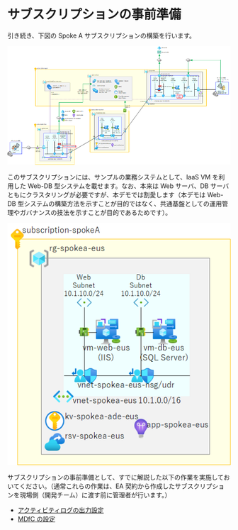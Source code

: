 # サブスクリプションの事前準備

引き続き、下図の Spoke A サブスクリプションの構築を行います。

![picture 1](./images/204ae47817aed5b7ecff482349e4d60f7f369c7d9f913cc810c2863273b58f54.png)  

このサブスクリプションには、サンプルの業務システムとして、IaaS VM を利用した Web-DB 型システムを載せます。なお、本来は Web サーバ、DB サーバともにクラスタリングが必要ですが、本デモでは割愛します（本デモは Web-DB 型システムの構築方法を示すことが目的ではなく、共通基盤としての運用管理やガバナンスの技法を示すことが目的であるためです）。

![picture 2](./images/c59a762c57b7b2409724007b75062726bfef131f08ec6adcbc90ce609b41e95f.png)  

サブスクリプションの事前準備として、すでに解説した以下の作業を実施しておいてください。（通常これらの作業は、EA 契約から作成したサブスクリプションを現場側（開発チーム）に渡す前に管理者が行います。）

- [アクティビティログの出力設定](/01.%E5%88%9D%E6%9C%9F%E7%92%B0%E5%A2%83%E3%82%BB%E3%83%83%E3%83%88%E3%82%A2%E3%83%83%E3%83%97/01_03_%E2%98%85%E3%82%A2%E3%82%AF%E3%83%86%E3%82%A3%E3%83%93%E3%83%86%E3%82%A3%E3%83%AD%E3%82%B0%E3%81%AE%E5%87%BA%E5%8A%9B%E8%A8%AD%E5%AE%9A.md)
- [MDfC の設定](/01.%E5%88%9D%E6%9C%9F%E7%92%B0%E5%A2%83%E3%82%BB%E3%83%83%E3%83%88%E3%82%A2%E3%83%83%E3%83%97/01_05_MDfC%E3%82%BB%E3%83%83%E3%83%88%E3%82%A2%E3%83%83%E3%83%97.md)

